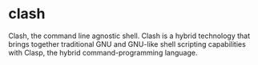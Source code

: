 # clash
Clash, the command line agnostic shell. Clash is a hybrid technology that brings together traditional GNU and GNU-like shell scripting capabilities with Clasp, the hybrid command-programming language.
